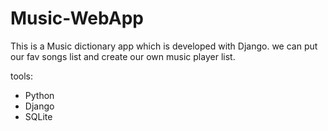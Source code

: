 # Music-WebApp
This is a Music dictionary app which is developed with Django. 
we can put our fav songs list and create our own music player list.

tools:
- Python
- Django
- SQLite
